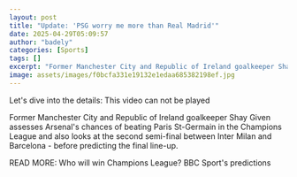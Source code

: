 ```yaml
---
layout: post
title: "Update: 'PSG worry me more than Real Madrid'"
date: 2025-04-29T05:09:57
author: "badely"
categories: [Sports]
tags: []
excerpt: "Former Manchester City and Republic of Ireland goalkeeper Shay Given assesses Arsenal's chances of beating Paris St-Germain in the Champions League - "
image: assets/images/f0bcfa331e19132e1edaa685382198ef.jpg
---
```


Let's dive into the details: This video can not be played

Former Manchester City and Republic of Ireland goalkeeper Shay Given assesses Arsenal's chances of beating Paris St-Germain in the Champions League and also looks at the second semi-final between Inter Milan and Barcelona - before predicting the final line-up.

READ MORE: Who will win Champions League? BBC Sport's predictions


